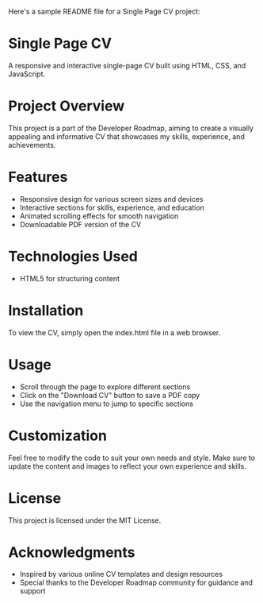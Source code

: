 Here's a sample README file for a Single Page CV project:

# Single Page CV

A responsive and interactive single-page CV built using HTML, CSS, and JavaScript.

# Project Overview
This project is a part of the Developer Roadmap, aiming to create a visually appealing and informative CV that showcases my skills, experience, and achievements.

# Features
- Responsive design for various screen sizes and devices
- Interactive sections for skills, experience, and education
- Animated scrolling effects for smooth navigation
- Downloadable PDF version of the CV

# Technologies Used
- HTML5 for structuring content

# Installation
To view the CV, simply open the index.html file in a web browser.

# Usage
- Scroll through the page to explore different sections
- Click on the "Download CV" button to save a PDF copy
- Use the navigation menu to jump to specific sections

# Customization
Feel free to modify the code to suit your own needs and style. Make sure to update the content and images to reflect your own experience and skills.

# License
This project is licensed under the MIT License.

# Acknowledgments
- Inspired by various online CV templates and design resources
- Special thanks to the Developer Roadmap community for guidance and support